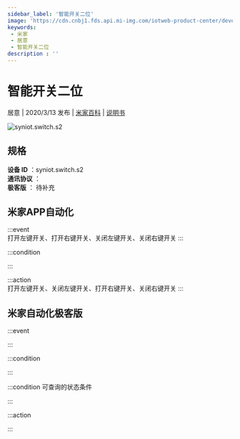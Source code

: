 ```yaml
---
sidebar_label: '智能开关二位'
image: 'https://cdn.cnbj1.fds.api.mi-img.com/iotweb-product-center/developer_1582350035969wDkT10CW.png?GalaxyAccessKeyId=AKVGLQWBOVIRQ3XLEW&Expires=9223372036854775807&Signature=WZOizrbXrknZUmV/BR6livFgecA='
keywords: 
 - 米家
 - 居意
 - 智能开关二位
description : ''
---
```

# 智能开关二位

居意 | 2020/3/13 发布 | [米家百科](https://home.mi.com/webapp/content/baike/product/index.html?model=syniot.switch.s2) | [说明书](https://home.mi.com/views/introduction.html?model=syniot.switch.s2&region=cn)

![syniot.switch.s2](https://cdn.cnbj1.fds.api.mi-img.com/iotweb-product-center/developer_1582350035969wDkT10CW.png?GalaxyAccessKeyId=AKVGLQWBOVIRQ3XLEW&Expires=9223372036854775807&Signature=WZOizrbXrknZUmV/BR6livFgecA=)

## 规格  
> 
**设备 ID** ：syniot.switch.s2  
**通讯协议** ：  
**极客版**  ： 待补充 


## 米家APP自动化  

:::event  
打开左键开关、打开右键开关、关闭左键开关、关闭右键开关
:::

:::condition  

:::

:::action   
打开左键开关、关闭左键开关、打开右键开关、关闭右键开关
:::

## 米家自动化极客版  

:::event  

:::

:::condition  

:::

:::condition 可查询的状态条件  

:::

:::action  

:::

        
